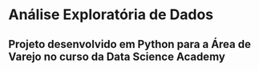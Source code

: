 # Análise Exploratória de Dados 

## Projeto desenvolvido em Python para a Área de Varejo no curso da Data Science Academy